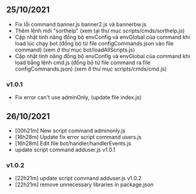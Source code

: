## 25/10/2021
* Fix lỗi command banner.js banner2.js và bannerbw.js
* Thêm lệnh mới "sorthelp" (xem tại thư mục scripts/cmds/sorthelp.js)
* Cập nhật tính năng đồng bộ envConfig và envGlobal của command khi load lúc chạy bot (đồng bộ từ file configCommands.json vào file command) (xem ở thư mục bot/loadAllScripts.js)
* Cập nhật tính năng đồng bộ envConfig và envGlobal của command khi load bằng lệnh cmd.js (đồng bộ từ file command ra file configCommands.json) (xem ở thư mục scripts/cmds/cmd.js)

### v1.0.1
* Fix error can't use adminOnly, (update file index.js)

## 26/10/2021
* [00h21m] New script command adminonly.js
* [16h28m] Update fix error script command users.js
* [16h28m] Edit file bot/handler/handlerEvents.js
* update script command adduser.js v1.0.1

### v1.0.2
* [22h21m] update script command adduser.js v1.0.2
* [22h21m] remove unnecessary libraries in package.json